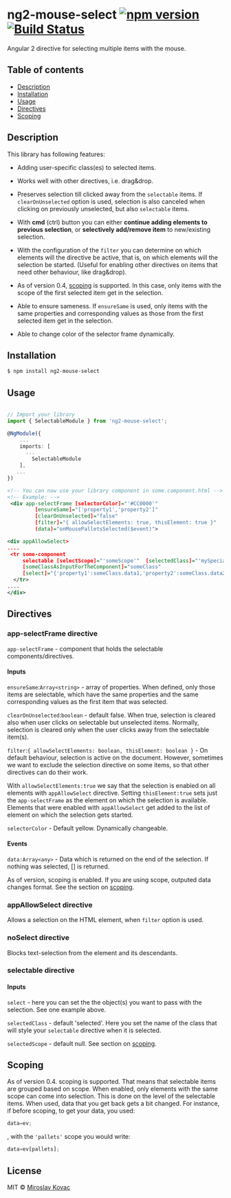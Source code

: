 # ng2-mouse-select  [![npm version](https://badge.fury.io/js/ng2-mouse-select.svg)](https://badge.fury.io/js/ng2-mouse-select)  [![Build Status](https://travis-ci.org/AngularWizards/ng2-mouse-select.svg?branch=master)](https://travis-ci.org/AngularWizards/ng2-mouse-select)
Angular 2 directive for selecting multiple items with the mouse.

## Table of contents
<ul>
     <li><a href="#description">Description</a></li>
    <li><a href="#installation">Installation</a></li>
    <li><a href="#usage">Usage</a></li>
    <li><a href="#directives">Directives</a></li>
    <li><a href="#scoping">Scoping</a></li>
</ul>


## Description

This library has following features:

- Adding user-specific class(es) to selected items.

- Works well with other directives, i.e. drag&drop.

- Preserves selection till clicked away from the `selectable` items.
  If `clearOnUnselected` option is used, selection is also canceled when clicking on previously unselected, but also `selectable` items.

- With **cmd** (ctrl) button you can either **continue adding elements to previous selection**, or **selectively add/remove item** to new/existing selection.

- With the configuration of the `filter` you can determine on which elements will the directive be active, that is, on which elements will the selection be started. (Useful for enabling other directives on items that need other behaviour, like drag&drop).
  
- As of version 0.4, <a href="#scoping">scoping</a> is supported. In this case, only items with the scope of the first selected item get in the selection.

- Able to ensure sameness. If `ensureSame` is used, only items with the same properties and corresponding values as those from the first selected item get in the selection.

- Able to change color of the selector frame dynamically.




## Installation


```bash
$ npm install ng2-mouse-select
```

## Usage

```typescript

// Import your library
import { SelectableModule } from 'ng2-mouse-select';

@NgModule({
    ...
    imports: [
      ...
        SelectableModule
    ],
   ...
})
```

```xml
<!-- You can now use your library component in some.component.html -->
<!-- Example: -->
 <div app-selectFrame [selectorColor]="'#CC0000'"
         [ensureSame]="['property1','property2']" 
         [clearOnUnselected]="false"
         [filter]="{ allowSelectElements: true, thisElement: true }" 
         (data)="onMousePalletsSelected($event)">

<div appAllowSelect>
....
 <tr some-component  
     selectable [selectScope]="'someScope'"  [selectedClass]="'mySpecialClassNameForSelectedItems'" 
     [someClassAsInputForTheComponent]="someClass"
     [select]="{'property1':someClass.data1,'property2':someClass.data2}">
  </tr>
....
</div>

```

## Directives

### app-selectFrame directive

`app-selectFrame` - component that holds the selectable components/directives.

#### Inputs

`ensureSame`:`Array<string>` - array of properties. When defined, only those items are selectable, which have the same properties and the same corresponding values as the first item that was selected. 

`clearOnUnselected`:`boolean` - default false. When true, selection is cleared also when user clicks on selectable but unselected items. Normally, selection is cleared only when the user clicks away from the selectable item(s). 

`filter`:`{ allowSelectElements: boolean, thisElement: boolean }` - On default behaviour, selection is active on the document. However, sometimes we want to exclude the selection directive on some items, so that other directives can do their work. 

With `allowSelectElements:true` we say that the selection is enabled on all elements with `appAllowSelect` directive. 
Setting `thisElement:true` sets just the `app-selectFrame` as the element on which the selection is available.
Elements that were enabled with `appAllowSelect` get added to the list of element on which the selection gets started.


`selectorColor` - Default yellow. Dynamically changeable.

#### Events 

`data:Array<any>` - Data which is returned on the end of the selection. If nothing was selected, [] is returned. 

As of version, scoping is enabled. If you are using scope, outputed data changes format. See the section on <a href="#scoping">scoping</a>.



### appAllowSelect directive

Allows a selection on the HTML element, when `filter` option is used.


### noSelect directive

Blocks text-selection from the element and its descendants.


### selectable directive

#### Inputs

`select` - here you can set the the object(s) you want to pass with the selection. See one example above.

`selectedClass` - default 'selected'. Here you set the name of the class that will style your `selectable` directive when it is selected.

`selectedScope` - default null. See section on <a href="#scoping">scoping</a>.


## Scoping

As of version 0.4. scoping is supported. That means that selectable items are grouped based on scope. When enabled, only elements with the same scope can come into selection. This is done on the level of the selectable items.
When used, data that you get back gets a bit changed.
For instance, if before scoping, to get your data, you used: 

```typescript
data=ev;
```
, with the `'pallets'` scope you would write:

```typescript
data=ev[pallets];
```

## License

MIT © [Miroslav Kovac](mailto:miro1.kovac@gmail.com)
